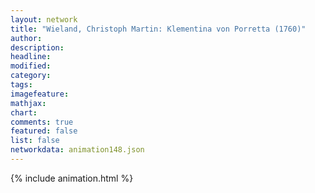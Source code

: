 ```yaml
---
layout: network
title: "Wieland, Christoph Martin: Klementina von Porretta (1760)"
author:
description:
headline:
modified:
category:
tags:
imagefeature: 
mathjax: 
chart: 
comments: true
featured: false
list: false
networkdata: animation148.json
---
```

{% include animation.html %}
